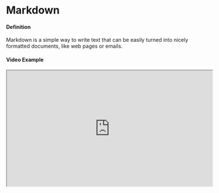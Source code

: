 # Markdown

#### Definition
Markdown is a simple way to write text that can be easily turned into nicely formatted documents, like web pages or emails.

#### Video Example
<iframe width="560" height="315" src="https://www.youtube.com/embed/exampleVideo1" title="Markdown video" allow="accelerometer; autoplay; clipboard-write; encrypted-media; gyroscope; picture-in-picture" allowfullscreen></iframe>
